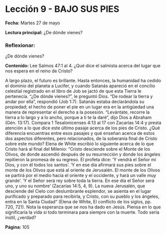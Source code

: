 # Lección 9 - BAJO SUS PIES

**Fecha:** Martes 27 de mayo

**Lectura principal:** ¿De dónde vienes?

### Reflexionar:

¿De dónde vienes?

**Contenido:**
Lee Salmos 47:1 al 4. ¿Qué dice el salmista acerca del lugar que nos espera
en el reino de Cristo?

A largo plazo, el futuro es brillante. Hasta entonces, la humanidad ha
cedido el dominio del planeta a Lucifer, y cuando Satanás apareció en el
concilio celestial registrado en el libro de Job se jactó de que esta Tierra le
pertenecía. “¿De dónde vienes?”, le preguntó Dios. “De rodear la tierra y andar
por ella”, respondió (Job 1:7).
Satanás estaba declarándola su propiedad; el hecho de poner el pie en un
lugar era en la antigüedad una manera de representar el derecho a la posesión.
“Levántate, recorre la tierra a lo largo y a lo ancho, porque a ti te la daré”, dijo
Dios a Abraham (Gén. 13:17).
Compara 1 Tesalonicenses 4:13 al 17 con Zacarías 14:4 y presta atención
a lo que dice este último pasaje acerca de los pies de Cristo. ¿Qué diferencia
encuentras entre esos pasajes y qué enseñan acerca de estos dos aspectos
diferentes, pero relacionados, de la soberanía final de Cristo sobre este
mundo?
Elena de White escribió lo siguiente acerca de lo que Cristo hará al final
del Milenio: “Cristo desciende sobre el Monte de los Olivos, de donde ascendió
después de su resurrección y donde los ángeles repitieron la promesa de su
regreso. El profeta dice: ‘Y vendrá el Señor mi Dios, y con él todos los santos’.
‘Y en ese día afirmará sus pies sobre el monte de los Olivos que está al oriente
de Jerusalén. El monte de los Olivos se partirá por el medio hacia el oriente y el
occidente, y hará un valle muy grande’. ‘Y el Señor será rey sobre toda la tierra.
En ese día el Señor será uno, y uno su nombre’ (Zacarías 14:5, 4, 9). La nueva
Jerusalén, que desciende del Cielo con deslumbrante esplendor, se asienta en el
lugar purificado y preparado para recibirla, y Cristo, con su pueblo y los ángeles,
entra en la Santa Ciudad” (Elena de White, El conflicto de los siglos, pp. 720, 721).
Nota la esperanza que se nos ha dado en Jesús. Piensa en lo que significaría la
vida si todo terminara para siempre con la muerte. Todo sería inútil, ¿verdad?

**Página:** 105
